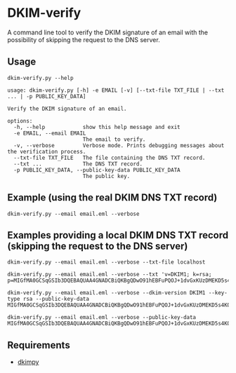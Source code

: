 # DKIM-verify
A command line tool to verify the DKIM signature of an email with the possibility of skipping the request to the DNS server.

## Usage
```commandline
dkim-verify.py --help
```
```
usage: dkim-verify.py [-h] -e EMAIL [-v] [--txt-file TXT_FILE | --txt ... | -p PUBLIC_KEY_DATA]

Verify the DKIM signature of an email.

options:
  -h, --help            show this help message and exit
  -e EMAIL, --email EMAIL
                        The email to verify.
  -v, --verbose         Verbose mode. Prints debugging messages about the verification process.
  --txt-file TXT_FILE   The file containing the DNS TXT record.
  --txt ...             The DNS TXT record.
  -p PUBLIC_KEY_DATA, --public-key-data PUBLIC_KEY_DATA
                        The public key.
```
## Example (using the real DKIM DNS TXT record)
```commandline
dkim-verify.py --email email.eml --verbose
```

## Examples providing a local DKIM DNS TXT record (skipping the request to the DNS server)
```commandline
dkim-verify.py --email email.eml --verbose --txt-file localhost
```
```commandline
dkim-verify.py --email email.eml --verbose --txt 'v=DKIM1; k=rsa; p=MIGfMA0GCSqGSIb3DQEBAQUAA4GNADCBiQKBgQDwO91hEBFuPQOJ+1dvGxKUzDMEKD5s4KOzKRwP/XRrs46Oht+JdXPD0hkraBNAii98hA11NfGlwSFuf2kIjQh/ncQmSeeSXbAhdY73VkzV8PD4OXFq5hShgeiamzJksA2KuxT6G8yj1WH8Ytvtuyzm9jXwhqngyaZA7QOXu4vLgQIDAQAB;'
```
```commandline
dkim-verify.py --email email.eml --verbose --dkim-version DKIM1 --key-type rsa --public-key-data MIGfMA0GCSqGSIb3DQEBAQUAA4GNADCBiQKBgQDwO91hEBFuPQOJ+1dvGxKUzDMEKD5s4KOzKRwP/XRrs46Oht+JdXPD0hkraBNAii98hA11NfGlwSFuf2kIjQh/ncQmSeeSXbAhdY73VkzV8PD4OXFq5hShgeiamzJksA2KuxT6G8yj1WH8Ytvtuyzm9jXwhqngyaZA7QOXu4vLgQIDAQAB
```
```commandline
dkim-verify.py --email email.eml --verbose --public-key-data MIGfMA0GCSqGSIb3DQEBAQUAA4GNADCBiQKBgQDwO91hEBFuPQOJ+1dvGxKUzDMEKD5s4KOzKRwP/XRrs46Oht+JdXPD0hkraBNAii98hA11NfGlwSFuf2kIjQh/ncQmSeeSXbAhdY73VkzV8PD4OXFq5hShgeiamzJksA2KuxT6G8yj1WH8Ytvtuyzm9jXwhqngyaZA7QOXu4vLgQIDAQAB
```

## Requirements
- [dkimpy](https://launchpad.net/dkimpy)